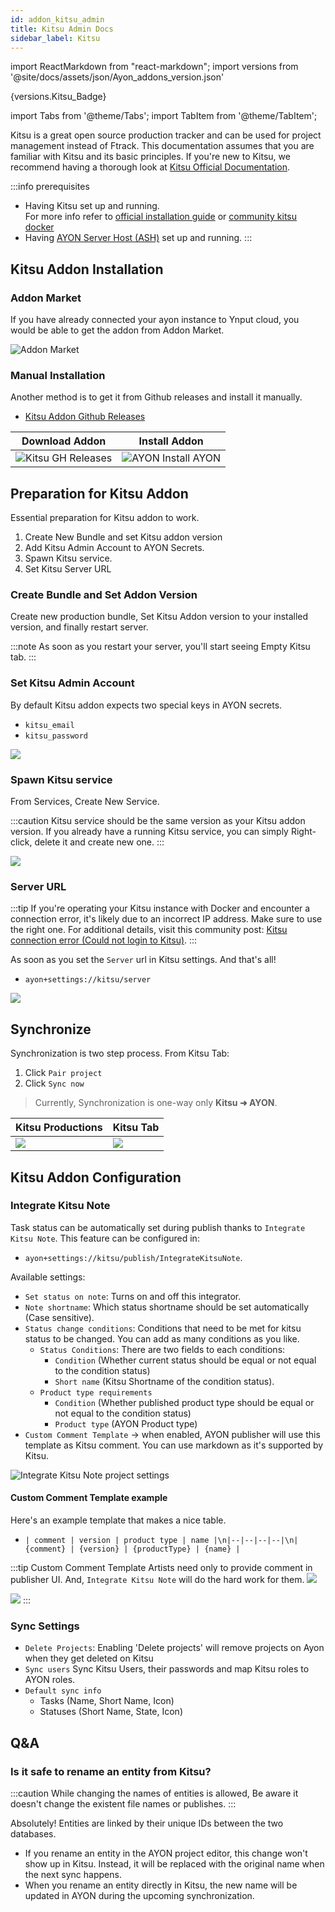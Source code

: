 ```yaml
---
id: addon_kitsu_admin
title: Kitsu Admin Docs
sidebar_label: Kitsu
---
```


import ReactMarkdown from "react-markdown";
import versions from '@site/docs/assets/json/Ayon_addons_version.json'

<ReactMarkdown>
{versions.Kitsu_Badge}
</ReactMarkdown>


import Tabs from '@theme/Tabs';
import TabItem from '@theme/TabItem';

Kitsu is a great open source production tracker and can be used for project management instead of Ftrack. This documentation assumes that you are familiar with Kitsu and its basic principles. If you're new to Kitsu, we recommend having a thorough look at [Kitsu Official Documentation](https://kitsu.cg-wire.com/).

:::info prerequisites
- Having Kitsu set up and running. <br /> For more info refer to [official installation guide](https://zou.cg-wire.com/) or [community kitsu docker](https://github.com/EmberLightVFX/Kitsu-for-Docker)
- Having [AYON Server Host (ASH)](https://github.com/ynput/ash) set up and running. 
:::

## Kitsu Addon Installation

### Addon Market 

If you have already connected your ayon instance to Ynput cloud, you would be able to get the addon from Addon Market.

![Addon Market](assets/kitsu/admin/kitsu_addon_market.png)

### Manual Installation 
Another method is to get it from Github releases and install it manually.

- [Kitsu Addon Github Releases](https://github.com/ynput/ayon-kitsu/releases)

| Download Addon | Install Addon |
|--|--|
| ![Kitsu GH Releases](assets/kitsu/admin/kitsu_gh_releases.png) | ![AYON Install AYON](assets/kitsu/admin/ayon_install_addon.png) |

## Preparation for Kitsu Addon
Essential preparation for Kitsu addon to work.

1. Create New Bundle and set Kitsu addon version
2. Add Kitsu Admin Account to AYON Secrets.
3. Spawn Kitsu service.
4. Set Kitsu Server URL


### Create Bundle and Set Addon Version
Create new production bundle, Set Kitsu Addon version to your installed version, and finally restart server.

:::note
As soon as you restart your server, you'll start seeing Empty Kitsu tab.
:::

### Set Kitsu Admin Account
By default Kitsu addon expects two special keys in AYON secrets.
- `kitsu_email`
- `kitsu_password`
  
![](assets/kitsu/admin/kitsu_admin_account.png)


### Spawn Kitsu service
From Services, Create New Service.

:::caution
Kitsu service should be the same version as your Kitsu addon version.
If you already have a running Kitsu service, you can simply Right-click, delete it and create new one.
:::

![](assets/kitsu/admin/kitsu_service.png)

### Server URL

:::tip
If you're operating your Kitsu instance with Docker and encounter a connection error, it's likely due to an incorrect IP address. Make sure to use the right one. For additional details, visit this community post: [Kitsu connection error (Could not login to Kitsu)](https://community.ynput.io/t/kitsu-connection-error-could-not-login-to-kitsu/1556/13).
:::

As soon as you set the `Server` url in Kitsu settings. And that's all!
- `ayon+settings://kitsu/server`
  
![](assets/kitsu/admin/kitsu_server_url.png)


## Synchronize
Synchronization is two step process.
From Kitsu Tab:
1. Click `Pair project`
2. Click `Sync now`

> Currently, Synchronization is one-way only **Kitsu ➜ AYON**.

| Kitsu Productions | Kitsu Tab |
|--|--|
| ![](assets/kitsu/admin/kitsu_tab_sync_2.png) | ![](assets/kitsu/admin/kitsu_tab_sync.png) |

## Kitsu Addon Configuration

### Integrate Kitsu Note
Task status can be automatically set during publish thanks to `Integrate Kitsu Note`. This feature can be configured in:
- `ayon+settings://kitsu/publish/IntegrateKitsuNote`.

Available settings:
- `Set status on note`: Turns on and off this integrator.
- `Note shortname`: Which status shortname should be set automatically (Case sensitive).
- `Status change conditions`: Conditions that need to be met for kitsu status to be changed. You can add as many conditions as you like.
  - `Status Conditions`: There are two fields to each conditions: 
    - `Condition` (Whether current status should be equal or not equal to the condition status)
    - `Short name` (Kitsu Shortname of the condition status).
  - `Product type requirements`
    - `Condition` (Whether published product type should be equal or not equal to the condition status)
    - `Product type` (AYON Product type)
- `Custom Comment Template` -> when enabled, AYON publisher will use this template as Kitsu comment. You can use markdown as it's supported by Kitsu.


![Integrate Kitsu Note project settings](assets/kitsu/admin/integrate_kitsu_note_settings.png)

#### Custom Comment Template example
Here's an example template that makes a nice table.
- `| comment | version | product type | name |\n|--|--|--|--|\n| {comment} | {version} | {productType} | {name} |`
  
:::tip Custom Comment Template
Artists need only to provide comment in publisher UI. 
And, `Integrate Kitsu Note` will do the hard work for them.
![](assets/kitsu/admin/kitsu_comment_publisher.png)

![](assets/kitsu/admin/kitsu_comment_template.png)
:::
### Sync Settings

- `Delete Projects`: Enabling 'Delete projects' will remove projects on Ayon when they get deleted on Kitsu
- `Sync users` Sync Kitsu Users, their passwords and map Kitsu roles to AYON roles.
- `Default sync info`
  - Tasks (Name, Short Name, Icon)
  - Statuses (Short Name, State, Icon)

## Q&A
### Is it safe to rename an entity from Kitsu?
:::caution
While changing the names of entities is allowed, Be aware it doesn't change the existent file names or publishes.
:::

Absolutely! Entities are linked by their unique IDs between the two databases.  
- If you rename an entity in the AYON project editor, this change won't show up in Kitsu. Instead, it will be replaced with the original name when the next sync happens.
- When you rename an entity directly in Kitsu, the new name will be updated in AYON during the upcoming synchronization.
